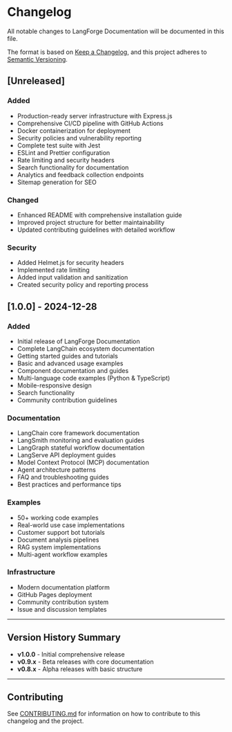 # Changelog

All notable changes to LangForge Documentation will be documented in this file.

The format is based on [Keep a Changelog](https://keepachangelog.com/en/1.0.0/),
and this project adheres to [Semantic Versioning](https://semver.org/spec/v2.0.0.html).

## [Unreleased]

### Added
- Production-ready server infrastructure with Express.js
- Comprehensive CI/CD pipeline with GitHub Actions
- Docker containerization for deployment
- Security policies and vulnerability reporting
- Complete test suite with Jest
- ESLint and Prettier configuration
- Rate limiting and security headers
- Search functionality for documentation
- Analytics and feedback collection endpoints
- Sitemap generation for SEO

### Changed
- Enhanced README with comprehensive installation guide
- Improved project structure for better maintainability
- Updated contributing guidelines with detailed workflow

### Security
- Added Helmet.js for security headers
- Implemented rate limiting
- Added input validation and sanitization
- Created security policy and reporting process

## [1.0.0] - 2024-12-28

### Added
- Initial release of LangForge Documentation
- Complete LangChain ecosystem documentation
- Getting started guides and tutorials
- Basic and advanced usage examples
- Component documentation and guides
- Multi-language code examples (Python & TypeScript)
- Mobile-responsive design
- Search functionality
- Community contribution guidelines

### Documentation
- LangChain core framework documentation
- LangSmith monitoring and evaluation guides
- LangGraph stateful workflow documentation
- LangServe API deployment guides
- Model Context Protocol (MCP) documentation
- Agent architecture patterns
- FAQ and troubleshooting guides
- Best practices and performance tips

### Examples
- 50+ working code examples
- Real-world use case implementations
- Customer support bot tutorials
- Document analysis pipelines
- RAG system implementations
- Multi-agent workflow examples

### Infrastructure
- Modern documentation platform
- GitHub Pages deployment
- Community contribution system
- Issue and discussion templates

---

## Version History Summary

- **v1.0.0** - Initial comprehensive release
- **v0.9.x** - Beta releases with core documentation
- **v0.8.x** - Alpha releases with basic structure

---

## Contributing

See [CONTRIBUTING.md](CONTRIBUTING.md) for information on how to contribute to this changelog and the project.